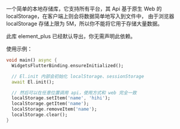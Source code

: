 一个简单的本地存储库，它支持所有平台，其 Api 基于原生 Web 的 localStorage，在客户端上则会将数据简单地写入到文件中，
由于浏览器 localStorage 存储上限为 5M，所以你不能将它用于存储大量数据。

此库 element_plus 已经默认导出，你无需声明此依赖。

使用示例：

```dart
void main() async {
  WidgetsFlutterBinding.ensureInitialized();

  // El.init 内部会初始化 localStorage、sessionStorage
  await El.init();

  // 然后可以在任意位置调用 api，使用方式和 web 完全一致
  localStorage.setItem('name', 'hihi');
  localStorage.getItem('name');
  localStorage.removeItem('name');
  localStorage.clear();
}
```

